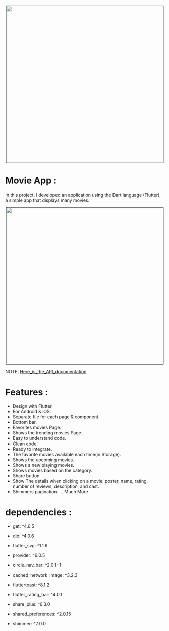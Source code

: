 <p align="center">
    <a href="">
        <img src="./example/poster.png" height="500px">
    </a>
</p>

# Movie App :

In this project, I developed an application using the Dart language (Flutter), a simple app that displays many movies.

<p align="center">
    <a href="">
        <img src="./example/poster2.png" height="500px">
    </a>
</p>

NOTE: [Here_is_the_API_documentation](https://developers.themoviedb.org/3/movies/get-movie-details)

# Features :

 - Design with Flutter.
 - For Android & iOS.
 - Separate file for each page & component.
 - Bottom bar.
 - Favorites movies Page.
 - Shows the trending movies Page.
 - Easy to understand code.
 - Clean code.
 - Ready to integrate.
 - The favorite movies available each time(in Storage).
 - Shows the upcoming movies.
 - Shows a new playing movies.
 - Shows movies based on the category.
 - Share button
 - Show The details when clicking on a movie: poster, name, rating, number of reviews, description, and cast.
 - Shimmers pagination.
    ... Much More

# dependencies :

- get: ^4.6.5

- dio: ^4.0.6

- flutter_svg: ^1.1.6

- provider: ^6.0.5

- circle_nav_bar: ^2.0.1+1

- cached_network_image: ^3.2.3

- fluttertoast: ^8.1.2

- flutter_rating_bar: ^4.0.1

- share_plus: ^6.3.0

- shared_preferences: ^2.0.15

- shimmer: ^2.0.0

